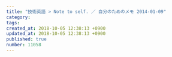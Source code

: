 ```yaml
---
title: "技術英語 > Note to self. ／ 自分のためのメモ 2014-01-09"
category: 
tags: 
created_at: 2018-10-05 12:38:13 +0900
updated_at: 2018-10-05 12:38:13 +0900
published: true
number: 11058
---
```



